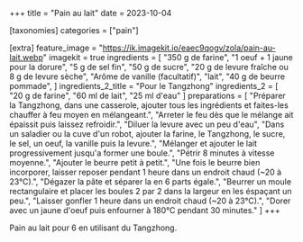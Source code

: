 +++
title = "Pain au lait"
date = 2023-10-04

[taxonomies]
categories = ["pain"]

[extra]
feature_image = "https://ik.imagekit.io/eaec9qogv/zola/pain-au-lait.webp"
imagekit = true
ingredients = [
  "350 g de farine",
  "1 oeuf + 1 jaune pour la dorure",
  "5 g de sel fin",
  "50 g de sucre",
  "20 g de levure fraîche ou 8 g de levure sèche",
  "Arôme de vanille (facultatif)",
  "lait",
  "40 g de beurre pommade",
]
ingredients_2_title = "Pour le Tangzhong"
ingredients_2 = [
  "20 g de farine",
  "60 ml de lait",
  "25 ml d'eau"
]
preparations = [
  "Préparer la Tangzhong, dans une casserole, ajouter tous les ingrédients et faites-les chauffer à feu moyen en mélangeant.",
  "Arreter le feu dès que le mélange ait épaissit puis laissez refroidir.",
  "Diluer la levure avec un peu d'eau",
  "Dans un saladier ou la cuve d'un robot, ajouter la farine, le Tangzhong, le sucre, le sel, un oeuf, la vanille puis la levure.",
  "Mélanger et ajouter le lait progressivement jusqu'a former une boule.",
  "Pétrir 8 minutes à vitesse moyenne.",
  "Ajouter le beurre petit à petit.",
  "Une fois le beurre bien incorporer, laisser reposer pendant 1 heure dans un endroit chaud (~20 à 23°C).",
  "Dégazer la pâte et séparer la en 6 parts égale.",
  "Beurrer un moule rectangulaire et placer les boules 2 par 2 dans la largeur en les éspaçant un peu.",
  "Laisser gonfler 1 heure dans un endroit chaud (~20 à 23°C).",
  "Dorer avec un jaune d'oeuf puis enfourner à 180°C pendant 30 minutes."
]
+++

Pain au lait pour 6 en utilisant du Tangzhong.

